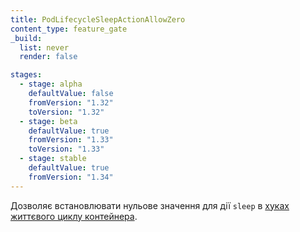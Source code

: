 ```yaml
---
title: PodLifecycleSleepActionAllowZero
content_type: feature_gate
_build:
  list: never
  render: false

stages:
  - stage: alpha
    defaultValue: false
    fromVersion: "1.32"
    toVersion: "1.32"
  - stage: beta
    defaultValue: true
    fromVersion: "1.33"
    toVersion: "1.33"
  - stage: stable
    defaultValue: true
    fromVersion: "1.34"
---
```


Дозволяє встановлювати нульове значення для дії `sleep` в [хуках життєвого циклу контейнера](/docs/concepts/containers/container-lifecycle-hooks/).
